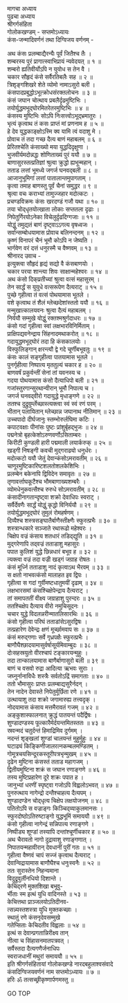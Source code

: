 मागचा अध्याय  
पुढचा अध्याय  
श्रीगर्गसंहिता  
गोलोकखण्डम् - सप्तमोऽध्यायः  
कंस-जन्मादिवर्णनं तथा दिग्विजय वर्णनम् -  
  
अथ कंसः प्रलम्बाद्यैरन्यैः पूर्वं जितैश्च तैः ।  
शम्बरस्य पुरं प्रागात्स्वाभिप्रायं न्यवेदयत् ॥ १ ॥  
शम्बरो ह्यतिवीर्योऽपि न युयोध स तेन वै ।  
चकार सौहृदं कंसे सर्वैरतिबलैः सह ॥ २ ॥  
त्रिशृङ्गशिखरे शेते व्योमो नामाऽसुरो बली ।  
कंसपादप्रबुद्धोऽभूत्क्रोधसंरक्तलोचनः ॥ ३ ॥  
कंसं जघान चोत्थाय प्रबलैर्दृढमुष्टिभिः ।  
तयोर्युद्धमभूद्‌घोरमितरेतरमुष्टिभिः ॥ ४ ॥  
कंसस्य मुष्टिभिः सोऽपि निःसत्त्वोऽभूद्‌भ्रमातुरः ।  
भृत्यं कृत्वाथ तं कसः प्राप्तं मां प्रणनाम ह ॥ ५ ॥  
हे देव युद्धकाङ्क्षोऽस्मि क्व यामि त्वं वदाशु मे ।  
प्रोवाच तं तदा गच्छ दैत्य बाणं महाबलम् ॥ ६ ॥  
प्रेरितश्चेति कंसाख्यो मया युद्धदिदृक्षुणा ।  
भुजवीर्यमदोन्नद्धः शोणिताख्यं पुरं ययौ ॥ ७ ॥  
बाणासुरस्तत्प्रतिज्ञां श्रुत्वा क्रुद्धो ह्यभून्महान् ।  
तताड लत्तां भूमध्ये जगर्ज घनवद्‌बली ॥ ८ ॥  
आजानुभूमिगां लत्तां पातालान्तमुपागताम् ।  
कृत्वा तमाह बाणस्तु पूर्वं चैनां समुद्धर ॥ ९ ॥  
श्रृत्वा वचः कराभ्यां तामुज्जहार मदोत्कटः ।  
प्रचण्डविक्रमः कंसः खरदण्डं गजौ यथा ॥ १० ॥  
तया चोद्‌धृतयोत्खाता लोकाः सप्ततला दृढाः ।  
निपेतुर्गिरयोऽनेका विचेलुर्दृढदिग्गजाः ॥ ११ ॥  
योद्धुं तमुद्यतं बाणं दृष्ट्वाऽऽगत्य वृषध्वजः ।  
सर्वान्सम्बोधयामास प्रोवाच बलिनन्दनम् ॥ १२ ॥  
कृष्णं विनापरं चैनं भूमौ कोऽपि न जेष्यति ।  
भार्गवेण वरं दत्तं धनुरस्मै च वैष्णवम् ॥ १३ ॥  
श्रीनारद उवाच -  
इत्युक्त्वा सौहृदं हृद्यं सद्यो वै कंसबाणयोः ।  
चकार परया शान्त्या शिवः साक्षान्महेश्वरः ॥ १४ ॥  
अथ कंसो दिक्‌प्रतीच्यां श्रुत्वा वत्सं महासुरम् ।  
तेन सार्द्धं स युयुधे वत्सरूपेण दैत्यराट् ॥ १५ ॥  
पुच्छे गृहीत्वा तं वत्सं पोथयामास भूतले ।  
वशे कृत्वाथ तं शैलं म्लेच्छदेशांस्ततो ययौ ॥ १६ ॥  
मन्मुखात्कालयवनः श्रुत्वा दैत्यं महाबलम् ।  
निर्ययौ सम्मुखे योद्धुं रक्तश्मश्रुर्गदाधरः ॥ १७ ॥  
कंसो गदां गृहीत्वा स्वां लक्षभारविनिर्मिताम् ।  
प्राक्षिपद्यवनेन्द्राय सिंहनादमथाकरोत् ॥ १८ ॥  
गदायुद्धमभूद्‌घोरं तदा हि कंसकालयोः ।  
विस्फुलिङ्गान् क्षरन्त्यौ द्वे गदे चूर्णीबभूवतुः ॥ १९ ॥  
कंसः कालं सङ्गृहीत्वा पातयामास भूतले ।  
पुनर्गृहीत्वा निष्पात्य मृततुल्यं चकार ह ॥ २० ॥  
बाणवर्षं प्रकुर्वन्तीं सेनां तां यवनस्य च ।  
गदया पोथयामास कंसो दैत्याधिपो बली ॥ २१ ॥  
गजांस्तुरगान्सुरथान्वीरान् भूमौ निपात्य च ।  
जगर्ज घनवद्‌वीरो गदायुद्धे मृधाङ्गणे ॥ २२ ॥  
ततश्च दुद्रुवुर्म्लेच्छास्त्यक्त्वा स्वं स्वं रणं परम् ।  
भीतान् पलायितान् म्लेच्छान्न जघानाथ नीतिमान् ॥ २३ ॥  
उच्चपादो दीर्घजानुः स्तम्भोरुर्लघिमा कटिः ।  
कपाटवक्षाः पीनांसः पुष्टः प्रांशुर्बृहद्‌भुजः ॥ २४ ॥  
पद्मनेत्रो बृहत्केशोऽरुणवर्णोऽसिताम्बरः ।  
किरीटी कुण्डली हारी पद्ममाली लयार्करुक् ॥ २५ ॥  
खड्गी निषङ्गी कवची मुद्‌गराढ्यो धनुर्धरः ।  
मदोत्कटो ययौ जेतुं देवान्कंसोऽमरावतीम् ॥ २६ ॥  
चाणूरमुष्टिकारिष्टशलतोशलकेशिभिः ।  
प्रलम्बेन बकेनापि द्विविदेन समावृतः ॥ २७ ॥  
तृणावर्त्ताघकूटैश्च भौमबाणाख्यशम्बरैः ।  
व्योमधेनुकवत्सैश्च रुरुधे सोऽमरावतीम् ॥ २८ ॥  
कंसादीनागतान्दृष्ट्वा शक्रो देवाधिपः स्वराट् ।  
सर्वैर्देवणैः सार्द्धं योद्धुं कृद्धो विनिर्ययौ ॥ २९ ॥  
तयोर्युद्धमभूद्‌घोरं तुमुलं रोमहर्षणम् ।  
दिव्यैश्च शस्त्रसङ्घातैर्बाणैस्तीक्ष्णैः स्फुरत्प्रभैः ॥ ३० ॥  
शस्त्रान्धकारे सञ्जाते रथारूढो महेश्वरः ।  
चिक्षेप वज्रं कंसाय शतधारं तडिद्‌द्युति ॥ ३१ ॥  
मुद्‌गरेणापि तद्‌वज्रं तताडाशु महासुरः ।  
पपात कुलिशं युद्धे छिन्नधारं बभूव ह ॥ ३२ ॥  
त्यक्त्वा वज्रं तदा वज्री खड्‌गं जग्राह रोषतः ।  
कंसं मूर्ध्नि तताडाशु नादं कृत्वाऽथ भैरवम् ॥ ३३ ॥  
स क्षतो नाभवत्कंसो मालाहत इव द्विपः ।  
गृहीत्वा स गदां गुर्वीमष्टधातुमयीं दृढाम् ॥ ३४ ॥  
लक्षभारसमां कंसश्चिक्षेपेन्द्राय दैत्यराट् ।  
तां समापततीं वीक्ष्य जग्राहाशु पुरन्दरः ॥ ३५ ॥  
ततश्चिक्षेप दैत्याय वीरो नमुचिसूदनः ।  
चचार युद्धे विदलन्नरीन्मातलिसारथिः ॥ ३६ ॥  
कंसो गृहीत्वा परिघं तताडांसेऽसुरद्विषः ।  
तत्प्रहारेण देवेन्द्रः क्षणं मूर्च्छामवाप सः ॥ ३७ ॥  
कंसं मरुद्‌गणाः सर्वे गृध्रपक्षैः स्फुरत्प्रभैः ।  
बाणौघैश्छादयामासुर्वर्षासूर्यमिवाम्बुदः ॥ ३८ ॥  
दोःसहस्रयुतो वीरश्चापं टङ्कारयन्मुहुः ।  
तदा तान्कालयामास बाणैर्बाणासुरो बली ॥ ३९ ॥  
बाणं च वसवो रुद्रा आदित्या ऋभवः सुराः ।  
जघ्नुर्नानाविधैः शस्त्रैः सर्वतोऽद्रिं समागताः ॥ ४० ॥  
ततो भौमासुरः प्राप्तः प्रलम्बाद्यसुरैर्नदन् ।  
तेन नादेन देवास्ते निपेतुर्मूर्छिता रणे ॥ ४१ ॥  
उत्थायाशु तदा शक्रो जगामारुह्य तत्त्वदृक् ।  
नोदयामास कंसाय मत्तमैरावतं गजम् ॥ ४२ ॥  
अङ्कुशास्फालनात् क्रुद्धं पातयन्तं पदैर्द्विषः ।  
शुण्डादण्डस्य फूत्कारैर्मर्दयन्तमितस्ततः ॥ ४३ ॥  
स्रवन्मदं चतुर्दन्तं हिमाद्रिमिव दुर्गमम् ।  
नदन्तं शृङ्खलां शुण्डां चालयन्तं मुहुर्मुहुः ॥ ४४ ॥  
घटाढ्यं किङ्किणीजालरत्नकम्बलमण्डितम् ।  
गोमूत्रचयसिन्दूरकस्तूरीपत्रभृन्मुखम् ॥ ४५ ॥  
दृढेन मुष्टिना कंसस्तं तताड महागजम् ।  
द्वितीयमुष्टिना शक्रं स जघान रणाङ्गणे ॥ ४६ ॥  
तस्य मुष्टिप्रहारेण दूरे शक्रः पपात ह ।  
जानुभ्यां धरणीं स्पृष्ट्वा गजोऽपि विह्वलोऽभवत् ॥ ४७ ॥  
पुनरुत्थाय नागेन्द्रो दन्तैश्चाहत्य दैत्यपम् ।  
शुण्डादण्डेन चोद्‌धृत्य चिक्षेप लक्षयोजनम् ॥ ४८ ॥  
पतितोऽपि स वज्राङ्गः किञ्चिद्‌व्याकुलमानसः ।  
स्फुरदोष्ठोऽतिरुष्टाङ्गो युद्धभूमिं समाययौ ॥ ४९ ॥  
कंसो गृहीत्वा नागेन्द्रं सन्निपात्य रणाङ्गणे ।  
निष्पीड्य शूण्डां तस्यापि दन्तांश्चूर्णीचकार ह ॥ ५० ॥  
अथ चैरावतो नागो दुद्रावाशु रणाङ्गणात् ।  
निपातयन्महावीरान् देवधानीं पुरीं गतः ॥ ५१ ॥  
गृहीत्वा वैष्णवं चापं सज्जं कृत्वाथ दैत्यराट् ।  
देवान्विद्रायामास बाणौघैश्च धनुःस्वनैः ॥ ५२ ॥  
ततः सुरास्तेन निहन्यमाना  
     विदुद्रुवुर्लीनधियो दिशान्ते ।  
केचिद्‌रणे मुक्तशिखा बभूवु-  
     र्भीताः स्म इत्थं युधि वादिनस्ते ॥ ५३ ॥  
केचित्तथा प्राञ्जलयोऽतिदीनव-  
     त्सन्न्यस्तशस्त्रा युधि मुक्तकच्छाः ।  
स्थातुं रणे कंसनृदेवसम्मुखे  
     गतेप्सिताः केचिदतीव विह्वलाः ॥ ५४ ॥  
इत्थं स देवान्प्रगतान्निरीक्ष्य तान्  
     नीत्वा च सिंहासनमातपत्रवत् ।  
सर्वैस्तदा दैत्यगणैर्जनाधिपः  
     स्वराजधानीं मथुरां समाययौ ॥ ५५ ॥  
इति श्रीगर्गसंहितायां गोलोकखण्डे नारदबहुलाश्वसंवादे  
कंसदिग्विजयवर्णनं नाम सप्तमोऽध्यायः ॥ ७ ॥  
हरिः ॐ तत्सच्छ्रीकृष्णार्पणमस्तु ॥  
  
GO TOP
